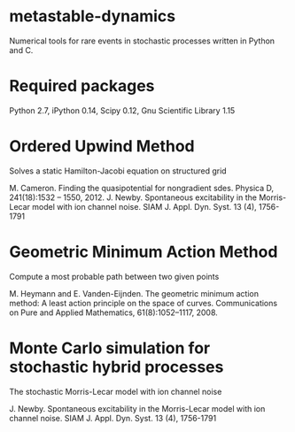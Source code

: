 metastable-dynamics
================
Numerical tools for rare events in stochastic processes written in Python and C.

Required packages
===============
Python 2.7, iPython 0.14, Scipy 0.12, Gnu Scientific Library 1.15

Ordered Upwind Method
===================
Solves a static Hamilton-Jacobi equation on structured grid

M. Cameron. Finding the quasipotential for nongradient sdes. Physica D, 241(18):1532 – 1550, 2012.
J. Newby. Spontaneous excitability in the Morris-Lecar model with ion channel noise. SIAM J. Appl. Dyn. Syst. 13 (4), 1756-1791

Geometric Minimum Action Method
===========================
Compute a most probable path between two given points

M. Heymann and E. Vanden-Eijnden. The geometric minimum action method: A least action principle on the space of curves. Communications on Pure and Applied Mathematics, 61(8):1052–1117, 2008.

Monte Carlo simulation for stochastic hybrid processes
==========================================
The stochastic Morris-Lecar model with ion channel noise

J. Newby. Spontaneous excitability in the Morris-Lecar model with ion channel noise. SIAM J. Appl. Dyn. Syst. 13 (4), 1756-1791
